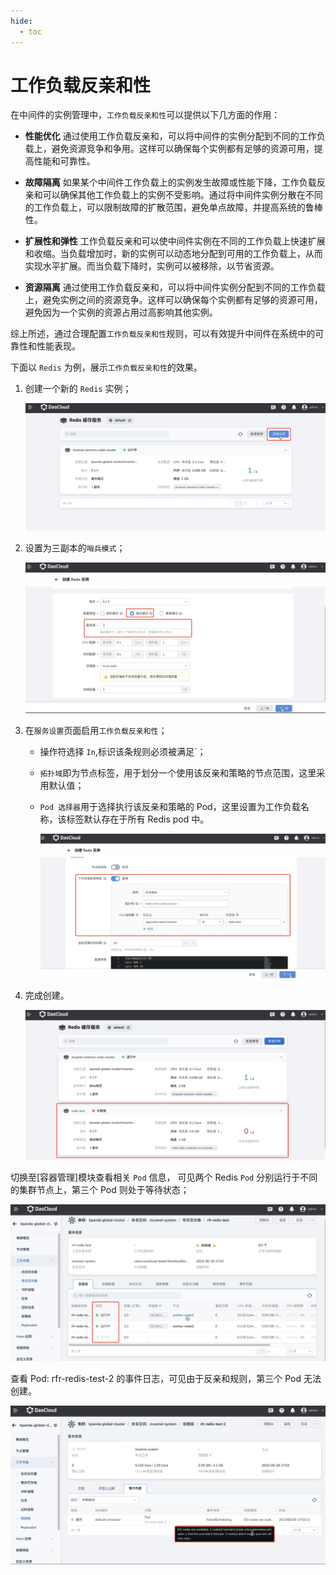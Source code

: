 ```yaml
---
hide:
  - toc
---
```


# 工作负载反亲和性

在中间件的实例管理中，`工作负载反亲和性`可以提供以下几方面的作用：

- **性能优化** 通过使用工作负载反亲和，可以将中间件的实例分配到不同的工作负载上，避免资源竞争和争用。这样可以确保每个实例都有足够的资源可用，提高性能和可靠性。

- **故障隔离** 如果某个中间件工作负载上的实例发生故障或性能下降，工作负载反亲和可以确保其他工作负载上的实例不受影响。通过将中间件实例分散在不同的工作负载上，可以限制故障的扩散范围，避免单点故障，并提高系统的鲁棒性。

- **扩展性和弹性** 工作负载反亲和可以使中间件实例在不同的工作负载上快速扩展和收缩。当负载增加时，新的实例可以动态地分配到可用的工作负载上，从而实现水平扩展。而当负载下降时，实例可以被移除，以节省资源。

- **资源隔离** 通过使用工作负载反亲和，可以将中间件实例分配到不同的工作负载上，避免实例之间的资源竞争。这样可以确保每个实例都有足够的资源可用，避免因为一个实例的资源占用过高影响其他实例。

综上所述，通过合理配置`工作负载反亲和性`规则，可以有效提升中间件在系统中的可靠性和性能表现。

下面以 `Redis` 为例，展示`工作负载反亲和性`的效果。

1. 创建一个新的 `Redis` 实例；

    ![创建](images/anti-affinity-createinstance.jpg)

1. 设置为三副本的`哨兵模式`；

    ![哨兵模式](images/anti-affinity-Replica.jpg)

1. 在`服务设置`页面启用`工作负载反亲和性`；

   - 操作符选择 `In`,标识该条规则必须被满足`；
   - `拓扑域`即为节点标签，用于划分一个使用该反亲和策略的节点范围，这里采用默认值；
   - `Pod 选择器`用于选择执行该反亲和策略的 Pod，这里设置为工作负载名称，该标签默认存在于所有 Redis pod 中。

      ![反亲和](images/anti-affinity-switch.jpg)

1. 完成创建。

    ![反亲和](images/anti-affinity-finish.jpg)

切换至[容器管理]模块查看相关 `Pod` 信息， 可见两个 Redis `Pod` 分别运行于不同的集群节点上，第三个 Pod 则处于等待状态；

![查看 Pod](images/anti-affinity-checkpod.jpg)

查看 Pod: rfr-redis-test-2 的事件日志，可见由于反亲和规则，第三个 Pod 无法创建。

![事件日志](images/anti-affinity-eventlog.jpg)
